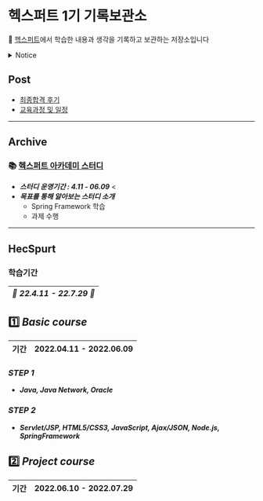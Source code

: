 # 헥스퍼트 1기 기록보관소

🌹 [헥스퍼트](https://www.saramin.co.kr/zf_user/jobs/relay/view?isMypage=no&rec_idx=42519821&recommend_ids=eJxNj8kVw0AMQqvJHaH9nELcfxcZ2%2FHIxw8InozuYNdRlE9%2B7YWHXYJqF%2BIouX3LSnD5fSHpmRzXSRl0b2Xu8OC%2F28qd%2Btr2UOy4JuLdTajVRrFW84U4EV6y2rertg4G14qoTbglOh8kJPIKP1X0niEzIDFViFLu28Hnpyi%2FhR9c2ks7&view_type=search&searchword=%EC%9E%90%EB%B0%94+%EC%9D%80%ED%96%89&searchType=search&gz=1&t_ref_content=generic&t_ref=search&paid_fl=n#seq=0)에서 학습한 내용과 생각을 기록하고 보관하는 저장소입니다

<details>
<summary></r>Notice </summary>
<ul>
<li><a href="">22-04-09 테스트용</a></li>
</ul>
</details>

## Post
- [최종합격 후기](https://github.com/Jinuk93/HecSpurt/blob/master/Post/Before%20start%2C.md)
- [교육과정 및 일정](https://github.com/Jinuk93/HecSpurt/blob/master/Post/curriculum.md)

---

## Archive

### 📚 [헥스퍼트 아카데미 스터디](https://github.com/Jinuk93/HecSpurt/blob/master/Study/README.md)
  - ***스터디 운영기간 : 4.11 - 06.09***
  <
  - ***목표를 통해 알아보는 스터디 소개***
    - Spring Framework 학습
    - 과제 수행

---
 
## HecSpurt 
 
### 학습기간

|***🌼 22.4.11 - 22.7.29 🌼***|
|---|
 
## 1️⃣ ***Basic course*** 

|기간|2022.04.11 - 2022.06.09|
|---|---|

### ***STEP 1***
- ***Java, Java Network, Oracle***

### ***STEP 2***
- ***Servlet/JSP, HTML5/CSS3, JavaScript, Ajax/JSON, Node.js, SpringFramework***

## 2️⃣ ***Project course***

|기간|2022.06.10 - 2022.07.29|
|---|---|
